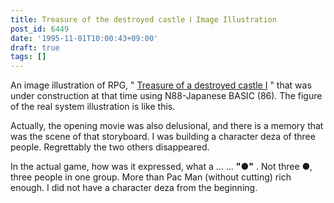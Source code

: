 ```yaml
---
title: Treasure of the destroyed castle Ⅰ Image Illustration
post_id: 6449
date: '1995-11-01T10:00:43+09:00'
draft: true
tags: []
---
```


An image illustration of RPG, " [Treasure of a destroyed castle I](https://danmaq.com/6338) " that was under construction at that time using N88-Japanese BASIC (86). The figure of the real system illustration is like this.

Actually, the opening movie was also delusional, and there is a memory that was the scene of that storyboard. I was building a character deza of three people. Regrettably the two others disappeared.

In the actual game, how was it expressed, what a ... ... **"●"** . Not three ●, three people in one group. More than Pac Man (without cutting) rich enough. I did not have a character deza from the beginning.
